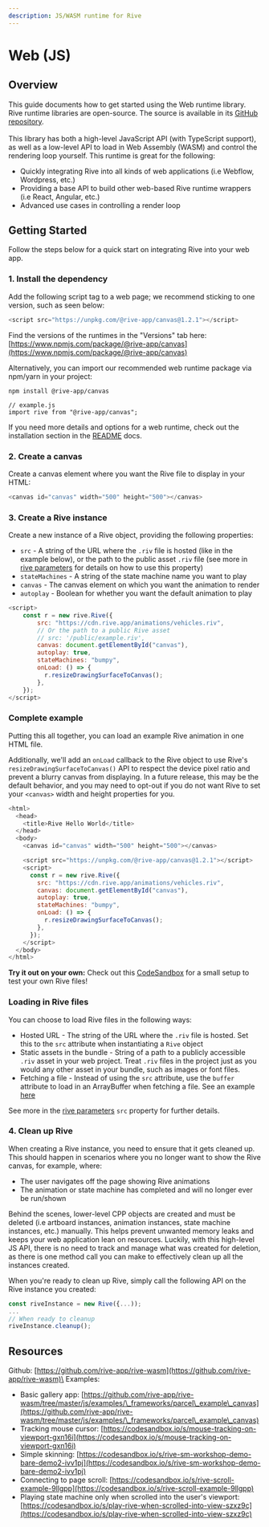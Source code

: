 ```yaml
---
description: JS/WASM runtime for Rive
---
```


# Web (JS)

## Overview

This guide documents how to get started using the Web runtime library. Rive runtime libraries are open-source. The source is available in its [GitHub repository](https://github.com/rive-app/rive-wasm).\
\
This library has both a high-level JavaScript API (with TypeScript support), as well as a low-level API to load in Web Assembly (WASM) and control the rendering loop yourself. This runtime is great for the following:

* Quickly integrating Rive into all kinds of web applications (i.e Webflow, Wordpress, etc.)
* Providing a base API to build other web-based Rive runtime wrappers (i.e React, Angular, etc.)
* Advanced use cases in controlling a render loop

## Getting Started

Follow the steps below for a quick start on integrating Rive into your web app.

### 1. Install the dependency

Add the following script tag to a web page; we recommend sticking to one version, such as seen below:

```javascript
<script src="https://unpkg.com/@rive-app/canvas@1.2.1"></script>
```

Find the versions of the runtimes in the "Versions" tab here: [https://www.npmjs.com/package/@rive-app/canvas](https://www.npmjs.com/package/@rive-app/canvas)

Alternatively, you can import our recommended web runtime package via npm/yarn in your project:

```
npm install @rive-app/canvas

// example.js
import rive from "@rive-app/canvas";
```

If you need more details and options for a web runtime, check out the installation section in the [README](https://github.com/rive-app/rive-wasm#installing) docs.

### 2. Create a canvas

Create a canvas element where you want the Rive file to display in your HTML:

```javascript
<canvas id="canvas" width="500" height="500"></canvas>
```

### 3. Create a Rive instance

Create a new instance of a Rive object, providing the following properties:

* `src` - A string of the URL where the `.riv` file is hosted (like in the example below), or the path to the public asset `.riv` file (see more in [rive parameters](rive-parameters.md) for details on how to use this property)
* `stateMachines` - A string of the state machine name you want to play
* `canvas` - The canvas element on which you want the animation to render
* `autoplay` - Boolean for whether you want the default animation to play

```javascript
<script>
    const r = new rive.Rive({
        src: "https://cdn.rive.app/animations/vehicles.riv",
        // Or the path to a public Rive asset
        // src: '/public/example.riv',
        canvas: document.getElementById("canvas"),
        autoplay: true,
        stateMachines: "bumpy",
        onLoad: () => {
          r.resizeDrawingSurfaceToCanvas();
        },
    });
</script>
```

### Complete example

Putting this all together, you can load an example Rive animation in one HTML file.&#x20;

Additionally, we'll add an `onLoad` callback to the Rive object to use Rive's `resizeDrawingSurfaceToCanvas()` API to respect the device pixel ratio and prevent a blurry canvas from displaying. In a future release, this may be the default behavior, and you may need to opt-out if you do not want Rive to set your `<canvas>` width and height properties for you.

```javascript
<html>
  <head>
    <title>Rive Hello World</title>
  </head>
  <body>
    <canvas id="canvas" width="500" height="500"></canvas>

    <script src="https://unpkg.com/@rive-app/canvas@1.2.1"></script>
    <script>
      const r = new rive.Rive({
        src: "https://cdn.rive.app/animations/vehicles.riv",
        canvas: document.getElementById("canvas"),
        autoplay: true,
        stateMachines: "bumpy",
        onLoad: () => {
          r.resizeDrawingSurfaceToCanvas();
        },
      });
    </script>
  </body>
</html>
```

**Try it out on your own:** Check out this [CodeSandbox](https://codesandbox.io/s/rive-plain-js-sandbox-1ddrc?file=/src/index.js) for a small setup to test your own Rive files!

### Loading in Rive files

You can choose to load Rive files in the following ways:

* Hosted URL - The string of the URL where the `.riv` file is hosted. Set this to the `src` attribute when instantiating a `Rive` object
* Static assets in the bundle - String of a path to a publicly accessible `.riv` asset in your web project. Treat `.riv` files in the project just as you would any other asset in your bundle, such as images or font files.
* Fetching a file - Instead of using the `src` attribute, use the `buffer` attribute to load in an ArrayBuffer when fetching a file. See an example [here](https://codesandbox.io/s/rive-buffer-import-9989fv)

See more in the [rive parameters](rive-parameters.md) `src` property for further details.

### 4. Clean up Rive

When creating a Rive instance, you need to ensure that it gets cleaned up. This should happen in scenarios where you no longer want to show the Rive canvas, for example, where:

* The user navigates off the page showing Rive animations
* The animation or state machine has completed and will no longer ever be run/shown

Behind the scenes, lower-level CPP objects are created and must be deleted (i.e artboard instances, animation instances, state machine instances, etc.) manually. This helps prevent unwanted memory leaks and keeps your web application lean on resources. Luckily, with this high-level JS API, there is no need to track and manage what was created for deletion, as there is one method call you can make to effectively clean up all the instances created.

When you're ready to clean up Rive, simply call the following API on the Rive instance you created:

```javascript
const riveInstance = new Rive({...));
...
// When ready to cleanup
riveInstance.cleanup();
```

## Resources

Github: [https://github.com/rive-app/rive-wasm](https://github.com/rive-app/rive-wasm)\
Examples:

* Basic gallery app: [https://github.com/rive-app/rive-wasm/tree/master/js/examples/\_frameworks/parcel\_example\_canvas](https://github.com/rive-app/rive-wasm/tree/master/js/examples/\_frameworks/parcel\_example\_canvas)
* Tracking mouse cursor: [https://codesandbox.io/s/mouse-tracking-on-viewport-gxn16i](https://codesandbox.io/s/mouse-tracking-on-viewport-gxn16i)
* Simple skinning: [https://codesandbox.io/s/rive-sm-workshop-demo-bare-demo2-ivv1pj](https://codesandbox.io/s/rive-sm-workshop-demo-bare-demo2-ivv1pj)
* Connecting to page scroll: [https://codesandbox.io/s/rive-scroll-example-9llgpp](https://codesandbox.io/s/rive-scroll-example-9llgpp)
* Playing state machine only when scrolled into the user's viewport: [https://codesandbox.io/s/play-rive-when-scrolled-into-view-szxz9c](https://codesandbox.io/s/play-rive-when-scrolled-into-view-szxz9c)

